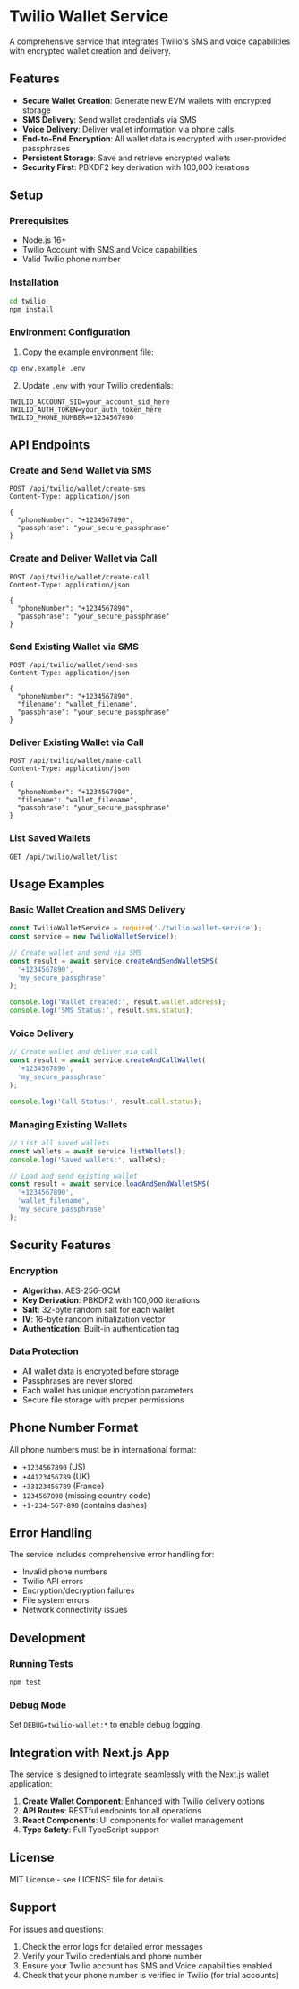 # Twilio Wallet Service

A comprehensive service that integrates Twilio's SMS and voice capabilities with encrypted wallet creation and delivery.

## Features

-  **Secure Wallet Creation**: Generate new EVM wallets with encrypted storage
-  **SMS Delivery**: Send wallet credentials via SMS
-  **Voice Delivery**: Deliver wallet information via phone calls
-  **End-to-End Encryption**: All wallet data is encrypted with user-provided passphrases
-  **Persistent Storage**: Save and retrieve encrypted wallets
-  **Security First**: PBKDF2 key derivation with 100,000 iterations

## Setup

### Prerequisites

- Node.js 16+ 
- Twilio Account with SMS and Voice capabilities
- Valid Twilio phone number

### Installation

```bash
cd twilio
npm install
```

### Environment Configuration

1. Copy the example environment file:
```bash
cp env.example .env
```

2. Update `.env` with your Twilio credentials:
```env
TWILIO_ACCOUNT_SID=your_account_sid_here
TWILIO_AUTH_TOKEN=your_auth_token_here
TWILIO_PHONE_NUMBER=+1234567890
```

## API Endpoints

### Create and Send Wallet via SMS
```http
POST /api/twilio/wallet/create-sms
Content-Type: application/json

{
  "phoneNumber": "+1234567890",
  "passphrase": "your_secure_passphrase"
}
```

### Create and Deliver Wallet via Call
```http
POST /api/twilio/wallet/create-call
Content-Type: application/json

{
  "phoneNumber": "+1234567890",
  "passphrase": "your_secure_passphrase"
}
```

### Send Existing Wallet via SMS
```http
POST /api/twilio/wallet/send-sms
Content-Type: application/json

{
  "phoneNumber": "+1234567890",
  "filename": "wallet_filename",
  "passphrase": "your_secure_passphrase"
}
```

### Deliver Existing Wallet via Call
```http
POST /api/twilio/wallet/make-call
Content-Type: application/json

{
  "phoneNumber": "+1234567890",
  "filename": "wallet_filename",
  "passphrase": "your_secure_passphrase"
}
```

### List Saved Wallets
```http
GET /api/twilio/wallet/list
```

## Usage Examples

### Basic Wallet Creation and SMS Delivery

```javascript
const TwilioWalletService = require('./twilio-wallet-service');
const service = new TwilioWalletService();

// Create wallet and send via SMS
const result = await service.createAndSendWalletSMS(
  '+1234567890',
  'my_secure_passphrase'
);

console.log('Wallet created:', result.wallet.address);
console.log('SMS Status:', result.sms.status);
```

### Voice Delivery

```javascript
// Create wallet and deliver via call
const result = await service.createAndCallWallet(
  '+1234567890',
  'my_secure_passphrase'
);

console.log('Call Status:', result.call.status);
```

### Managing Existing Wallets

```javascript
// List all saved wallets
const wallets = await service.listWallets();
console.log('Saved wallets:', wallets);

// Load and send existing wallet
const result = await service.loadAndSendWalletSMS(
  '+1234567890',
  'wallet_filename',
  'my_secure_passphrase'
);
```

## Security Features

### Encryption
- **Algorithm**: AES-256-GCM
- **Key Derivation**: PBKDF2 with 100,000 iterations
- **Salt**: 32-byte random salt for each wallet
- **IV**: 16-byte random initialization vector
- **Authentication**: Built-in authentication tag

### Data Protection
- All wallet data is encrypted before storage
- Passphrases are never stored
- Each wallet has unique encryption parameters
- Secure file storage with proper permissions

## Phone Number Format

All phone numbers must be in international format:
- `+1234567890` (US)
-  `+44123456789` (UK)
-  `+33123456789` (France)
- `1234567890` (missing country code)
- `+1-234-567-890` (contains dashes)

## Error Handling

The service includes comprehensive error handling for:
- Invalid phone numbers
- Twilio API errors
- Encryption/decryption failures
- File system errors
- Network connectivity issues

## Development

### Running Tests
```bash
npm test
```

### Debug Mode
Set `DEBUG=twilio-wallet:*` to enable debug logging.

## Integration with Next.js App

The service is designed to integrate seamlessly with the Next.js wallet application:

1. **Create Wallet Component**: Enhanced with Twilio delivery options
2. **API Routes**: RESTful endpoints for all operations
3. **React Components**: UI components for wallet management
4. **Type Safety**: Full TypeScript support

## License

MIT License - see LICENSE file for details.

## Support

For issues and questions:
1. Check the error logs for detailed error messages
2. Verify your Twilio credentials and phone number
3. Ensure your Twilio account has SMS and Voice capabilities enabled
4. Check that your phone number is verified in Twilio (for trial accounts)

